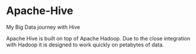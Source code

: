 # Apache-Hive
My Big Data journey with Hive

Apache Hive is built on top of Apache Hadoop.  Due to the close integration with Hadoop it is designed to work quickly on petabytes of data.
